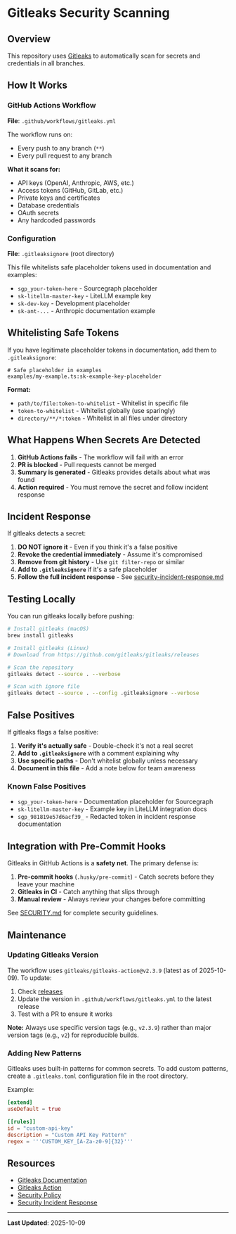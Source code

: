 # Gitleaks Security Scanning

## Overview

This repository uses [Gitleaks](https://github.com/gitleaks/gitleaks) to automatically scan for secrets and credentials in all branches.

## How It Works

### GitHub Actions Workflow

**File**: `.github/workflows/gitleaks.yml`

The workflow runs on:

- Every push to any branch (`**`)
- Every pull request to any branch

**What it scans for:**

- API keys (OpenAI, Anthropic, AWS, etc.)
- Access tokens (GitHub, GitLab, etc.)
- Private keys and certificates
- Database credentials
- OAuth secrets
- Any hardcoded passwords

### Configuration

**File**: `.gitleaksignore` (root directory)

This file whitelists safe placeholder tokens used in documentation and examples:

- `sgp_your-token-here` - Sourcegraph placeholder
- `sk-litellm-master-key` - LiteLLM example key
- `sk-dev-key` - Development placeholder
- `sk-ant-...` - Anthropic documentation example

## Whitelisting Safe Tokens

If you have legitimate placeholder tokens in documentation, add them to `.gitleaksignore`:

```
# Safe placeholder in examples
examples/my-example.ts:sk-example-key-placeholder
```

**Format:**

- `path/to/file:token-to-whitelist` - Whitelist in specific file
- `token-to-whitelist` - Whitelist globally (use sparingly)
- `directory/**/*:token` - Whitelist in all files under directory

## What Happens When Secrets Are Detected

1. **GitHub Actions fails** - The workflow will fail with an error
2. **PR is blocked** - Pull requests cannot be merged
3. **Summary is generated** - Gitleaks provides details about what was found
4. **Action required** - You must remove the secret and follow incident response

## Incident Response

If gitleaks detects a secret:

1. **DO NOT ignore it** - Even if you think it's a false positive
2. **Revoke the credential immediately** - Assume it's compromised
3. **Remove from git history** - Use `git filter-repo` or similar
4. **Add to `.gitleaksignore`** if it's a safe placeholder
5. **Follow the full incident response** - See [security-incident-response.md](./security-incident-response.md)

## Testing Locally

You can run gitleaks locally before pushing:

```bash
# Install gitleaks (macOS)
brew install gitleaks

# Install gitleaks (Linux)
# Download from https://github.com/gitleaks/gitleaks/releases

# Scan the repository
gitleaks detect --source . --verbose

# Scan with ignore file
gitleaks detect --source . --config .gitleaksignore --verbose
```

## False Positives

If gitleaks flags a false positive:

1. **Verify it's actually safe** - Double-check it's not a real secret
2. **Add to `.gitleaksignore`** with a comment explaining why
3. **Use specific paths** - Don't whitelist globally unless necessary
4. **Document in this file** - Add a note below for team awareness

### Known False Positives

- `sgp_your-token-here` - Documentation placeholder for Sourcegraph
- `sk-litellm-master-key` - Example key in LiteLLM integration docs
- `sgp_981819e57d6acf39_` - Redacted token in incident response documentation

## Integration with Pre-Commit Hooks

Gitleaks in GitHub Actions is a **safety net**. The primary defense is:

1. **Pre-commit hooks** (`.husky/pre-commit`) - Catch secrets before they leave your machine
2. **Gitleaks in CI** - Catch anything that slips through
3. **Manual review** - Always review your changes before committing

See [SECURITY.md](../SECURITY.md) for complete security guidelines.

## Maintenance

### Updating Gitleaks Version

The workflow uses `gitleaks/gitleaks-action@v2.3.9` (latest as of 2025-10-09). To update:

1. Check [releases](https://github.com/gitleaks/gitleaks-action/releases)
2. Update the version in `.github/workflows/gitleaks.yml` to the latest release
3. Test with a PR to ensure it works

**Note:** Always use specific version tags (e.g., `v2.3.9`) rather than major version tags (e.g., `v2`) for reproducible builds.

### Adding New Patterns

Gitleaks uses built-in patterns for common secrets. To add custom patterns, create a `.gitleaks.toml` configuration file in the root directory.

Example:

```toml
[extend]
useDefault = true

[[rules]]
id = "custom-api-key"
description = "Custom API Key Pattern"
regex = '''CUSTOM_KEY_[A-Za-z0-9]{32}'''
```

## Resources

- [Gitleaks Documentation](https://github.com/gitleaks/gitleaks)
- [Gitleaks Action](https://github.com/gitleaks/gitleaks-action)
- [Security Policy](../SECURITY.md)
- [Security Incident Response](./security-incident-response.md)

---

**Last Updated**: 2025-10-09
